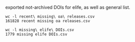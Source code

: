 
exported not-archived DOIs for elife, as well as general list.

    wc -l recent\ missing\ oa\ releases.csv
    161828 recent missing oa releases.csv

    wc -l missing\ elife\ DOIs.csv
    1779 missing elife DOIs.csv
